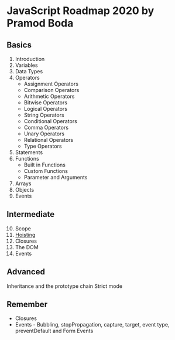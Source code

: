 # JavaScript Roadmap 2020 by Pramod Boda

## Basics

1. Introduction
2. Variables
3. Data Types
4. Operators
	- Assignment Operators
	- Comparison Operators
	- Arithmetic Operators
	- Bitwise Operators
	- Logical Operators
	- String Operators
	- Conditional Operators
	- Comma Operators
	- Unary Operators
	- Relational Operators
	- Type Operators
5. Statements
6. Functions
	 - Built in Functions
	 - Custom Functions
	 - Parameter and Arguments
7. Arrays 
8. Objects
9. Events

## Intermediate
10. Scope
11. [Hoisting](https://github.com/pramodboda/JavaScript-Roadmap-2020/blob/master/11-Hoisting/hoisting.md)
12. Closures
13. The DOM
14. Events
##  Advanced

Inheritance and the prototype chain
Strict mode






## Remember

- Closures
- Events - Bubbling, stopPropagation, capture, target, event type, preventDefault and Form Events

<!--stackedit_data:
eyJoaXN0b3J5IjpbLTEyODM2NjA5MTksLTE0ODA0MjM1LC0xMz
Y4MzY1NTU0LC0xNDM2NTU2MzIxLDEzMzQ4ODgxMjAsLTE2NDg4
MzM4NzYsLTIxMzc3MTkyNTYsLTE3NzczMDMzNjFdfQ==
-->